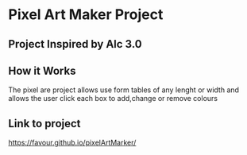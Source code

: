 # Pixel Art Maker Project

## Project Inspired by Alc 3.0

## How it Works 

The pixel are project allows use  form tables of any lenght or width and allows the user click each box to add,change or remove colours

## Link to project

https://favour.github.io/pixelArtMarker/


